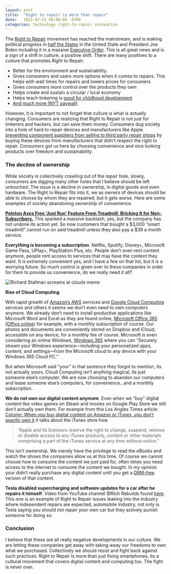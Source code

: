 ```yaml
---
layout: post
title:  "Right to repair is more than repair"
date:   2021-07-21 00:00:00 -0700
categories: technology right-to-repair innovation
---
```


The  [Right to Repair](https://www.ifixit.com/Right-to-Repair/Intro)  movement has reached the mainstream, and is making political progress in  [half the States](https://uspirg.org/blogs/blog/usp/half-us-states-looking-give-americans-right-repair)  in the United State and President Joe Biden including it in a massive  [Executive Order](https://www.theverge.com/2021/7/9/22569869/biden-executive-order-right-to-repair-isps-net-neutrality). This is all great news and is a sign of a shift in culture, a positive shift. There are many positives to a culture that promotes Right to Repair:

-   Better for the environment and sustainability.
-   Gives consumers and users more options when it comes to repairs. This helps with wait times for repairs and lowers prices for consumers
-   Gives consumers more control over the products they own
-   Helps create and sustain a circular / local economy
-   Helps teach tinkering is  [good for childhood development](https://blogs.scientificamerican.com/observations/the-value-of-tinkering/)
-   [And much more (NYT paywall)](https://www.nytimes.com/2021/07/14/technology/personaltech/right-to-repair-iphones-android.html)

However, it is important to not forget that culture is what is actually changing. Consumers are realizing that Right to Repair is not just for tinkerers and hackers, but can save them money. Consumers dug society into a hole of hard to repair devices and manufacturers like Apple  [preventing component suppliers from selling to third party repair shops](https://youtu.be/Npd_xDuNi9k?t=224)  by buying these devices from manufacturers that didn’t respect the right to repair. Consumers got us here by choosing convenience and nice looking products over freedom and sustainability.

### The decline of ownership

While society is collectively crawling out of the repair hole, slowly, consumers are digging many other holes that I believe should be left untouched. The issue is a decline in ownership, in digital goods and even hardware. The Right to Repair fits into it, we as owners of devices should be able to choose by whom they are repaired, but it gets worse. Here are some examples of society abandoning ownership of convenience.

[**Peloton Axes Free ‘Just Run’ Feature From Treadmill, Bricking It for Non-Subscribers.**](https://www.pcmag.com/news/peloton-axes-free-just-run-feature-from-treadmill-bricking-it-for-non-subscribers)  This sparked a massive backlash, yes, but the company has not undone its action yet. So now customers that bought a $3,000 “smart treadmill” cannot run on said treadmill unless they also pay a $39 a month service.

**Everything is becoming a subscription**. Netflix, Spotify, Disney+, Microsoft Game Pass, UPlay+, PlayStation Plus, etc. People don’t even rent content anymore, people rent access to services that may have the content they want. It is extremely convenient yes, and I have a few on that list, but it is a worrying future. So much control is given over to these companies in order for them to provide us convenience, do we really need it all?

![Richard Stallman screams at clouds meme](/assets/img/stallman_screams_at_cloud.jpg)

**Rise of Cloud Computing**

With rapid growth of  [Amazon’s AWS](https://aws.amazon.com/)  services and [Google Cloud Computing](https://cloud.google.com/)  services and others it seems we don’t even need to own computers anymore. We already don’t need to install productive applications like Microsoft Word and Excel as they are found online,  [Microsoft Office 365 (Office online)](https://www.office.com/)  for example, with a monthly subscription of course. Our photos and documents are conveniently stored on Dropbox and iCloud, accessible on any device, for a monthly fee of course. Microsoft is even considering an online Windows,  [Windows 365](https://www.microsoft.com/en-us/windows-365)  where you can “Securely stream  your  Windows experience—including  your  personalized apps, content, and settings—from the Microsoft cloud to any device with  your  Windows 365 Cloud PC.”

But when Microsoft said “your” in that sentence they forgot to mention, its not actually yours. Cloud Computing isn’t anything magical, its just someone else’s computer. We are now choosing to abandon our computers and lease someone else’s computers, for convenience…and a monthly subscription.

**We do not own our digital content anymore**. Even when we “buy” digital content like video games on Steam and movies on Google Play Store we still don’t actually own them. For example from this Los Angles Times article:  [Column: When you buy digital content on Amazon or iTunes, you don’t exactly own it](https://www.latimes.com/business/lazarus/la-fi-lazarus-digital-content-20160513-snap-story.html) it talks about the iTunes store how

> “Apple and its licensors reserve the right to change, suspend, remove or disable access to any iTunes products, content or other materials comprising a part of the iTunes service at any time without notice.”

This isn’t ownership. We merely have the privilege to read the eBooks and watch the shows the companies allow us at this time. Of course we cannot choose how to consume the content we just paid for, often times you need access to the internet to consume the content we bought. In my opinion your didn’t really purchase any digital content until you get a  [DRM-free](https://www.techopedia.com/definition/24882/drm-free)  version of that content.

**Tesla disabled supercharging and software updates for a car after he repairs it himself**. Video from YouTube channel @Rich Rebuilds found  [here](https://youtu.be/okLgtYgnd7A). This one is an example of Right to Repair issues leaking into the industry where independent repairs are expected, automobile industry, not only is Tesla saying you should not repair your own car but they actively punish someone for doing so.

### Conclusion

I believe that these are all really negative developments in our culture. We are letting these companies get away with taking away our freedoms to own what we purchased. Collectively we should resist and fight back against such practices. Right to Repair is more than just fixing smartphones, its a cultural movement that covers digital content and computing too. The fight is never over.